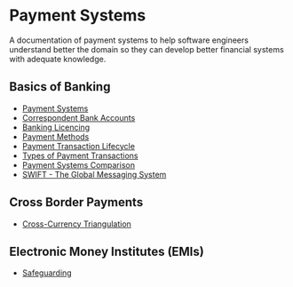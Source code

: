 # Payment Systems

A documentation of payment systems to help software engineers understand
better the domain so they can develop better financial systems with adequate
knowledge.

## Basics of Banking
- [Payment Systems](docs/bascis-of-banking/PAYMENT_SYSTEMS.md)
- [Correspondent Bank Accounts](docs/bascis-of-banking/CORRESPONDENT_BANK_ACCOUNTS.md)
- [Banking Licencing](docs/bascis-of-banking/BANKING_LICENCING.md)
- [Payment Methods](docs/bascis-of-banking/PAYMENT_METHODS.md)
- [Payment Transaction Lifecycle](docs/bascis-of-banking/PAYMENT_TRANSACTION_LIFECYCLE.md)
- [Types of Payment Transactions](docs/bascis-of-banking/TYPES_OF_PAYMENT_TRANSACTIONS.md)
- [Payment Systems Comparison](docs/bascis-of-banking/PAYMENT_SYSTEMS_COMPARISON.md)
- [SWIFT - The Global Messaging System](docs/bascis-of-banking/SWIFT_THE_GLOBAL_MESSAGING_SYSTEM.md)

## Cross Border Payments

- [Cross-Currency Triangulation](docs/cross-border-payments/CROSS_CURRENCY_TRIANGULATION.md)

## Electronic Money Institutes (EMIs)

- [Safeguarding](docs/electronic-money-institutes/SAFEGUARDING.md)

